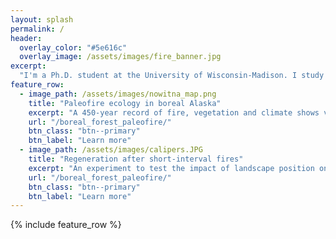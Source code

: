 ```yaml
---
layout: splash
permalink: /
header:
  overlay_color: "#5e616c"
  overlay_image: /assets/images/fire_banner.jpg
excerpt: 
  "I'm a Ph.D. student at the University of Wisconsin-Madison. I study the causes and consequences of fire in temperate forests." 
feature_row:
  - image_path: /assets/images/nowitna_map.png
    title: "Paleofire ecology in boreal Alaska"
    excerpt: "A 450-year record of fire, vegetation and climate shows variable drivers of fire activity, and rapid 20th-century increases in burning."
    url: "/boreal_forest_paleofire/"
    btn_class: "btn--primary"
    btn_label: "Learn more"
  - image_path: /assets/images/calipers.JPG
    title: "Regeneration after short-interval fires"
    excerpt: "An experiment to test the impact of landscape position on seedling germination and survival."
    url: "/boreal_forest_paleofire/"
    btn_class: "btn--primary"
    btn_label: "Learn more"    
---
```


{% include feature_row %}